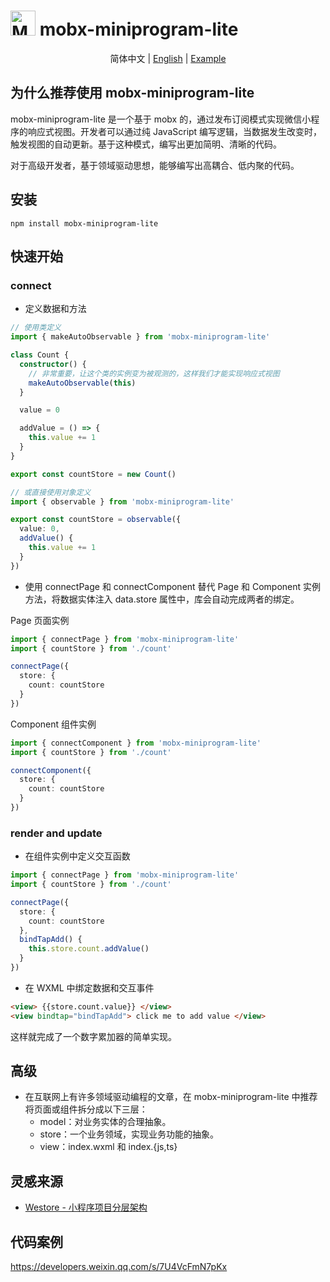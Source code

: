 # <img style="width:40px;" alt="MOBX" src="https://mobx.js.org/assets/mobx.png"> mobx-miniprogram-lite

<p style="text-align:center;">
  <span>简体中文</span> |
  <a href="./README.md">English</a> |
  <a href="https://developers.weixin.qq.com/s/CgLK0Pmq7hKv">Example</a>
</p>

## 为什么推荐使用 mobx-miniprogram-lite

mobx-miniprogram-lite 是一个基于 mobx 的，通过发布订阅模式实现微信小程序的响应式视图。开发者可以通过纯 JavaScript 编写逻辑，当数据发生改变时，触发视图的自动更新。基于这种模式，编写出更加简明、清晰的代码。

对于高级开发者，基于领域驱动思想，能够编写出高耦合、低内聚的代码。

## 安装

```
npm install mobx-miniprogram-lite
```

## 快速开始

### connect

- 定义数据和方法

```typescript
// 使用类定义
import { makeAutoObservable } from 'mobx-miniprogram-lite'

class Count {
  constructor() {
    // 非常重要，让这个类的实例变为被观测的，这样我们才能实现响应式视图
    makeAutoObservable(this)
  }

  value = 0

  addValue = () => {
    this.value += 1
  }
}

export const countStore = new Count()

// 或直接使用对象定义
import { observable } from 'mobx-miniprogram-lite'

export const countStore = observable({
  value: 0,
  addValue() {
    this.value += 1
  }
})
```

- 使用 connectPage 和 connectComponent 替代 Page 和 Component 实例方法，将数据实体注入 data.store 属性中，库会自动完成两者的绑定。

Page 页面实例

```typescript
import { connectPage } from 'mobx-miniprogram-lite'
import { countStore } from './count'

connectPage({
  store: {
    count: countStore
  }
})
```

Component 组件实例

```typescript
import { connectComponent } from 'mobx-miniprogram-lite'
import { countStore } from './count'

connectComponent({
  store: {
    count: countStore
  }
})
```

### render and update

- 在组件实例中定义交互函数

```typescript
import { connectPage } from 'mobx-miniprogram-lite'
import { countStore } from './count'

connectPage({
  store: {
    count: countStore
  },
  bindTapAdd() {
    this.store.count.addValue()
  }
})
```

- 在 WXML 中绑定数据和交互事件

```html
<view> {{store.count.value}} </view>
<view bindtap="bindTapAdd"> click me to add value </view>
```

这样就完成了一个数字累加器的简单实现。

## 高级

- 在互联网上有许多领域驱动编程的文章，在 mobx-miniprogram-lite 中推荐将页面或组件拆分成以下三层：
  - model：对业务实体的合理抽象。
  - store：一个业务领域，实现业务功能的抽象。
  - view：index.wxml 和 index.{js,ts}

## 灵感来源

- [Westore - 小程序项目分层架构](https://github.com/Tencent/westore)

## 代码案例

https://developers.weixin.qq.com/s/7U4VcFmN7pKx
